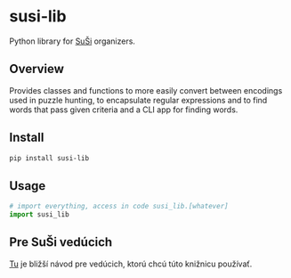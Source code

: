 # susi-lib

Python library for [SuŠi](https://susi.trojsten.sk) organizers.

## Overview

Provides classes and functions to more easily convert between
encodings used in puzzle hunting, to encapsulate regular expressions and to
find words that pass given criteria and a CLI app for finding words.

## Install

```bash
pip install susi-lib
```

## Usage

```python
# import everything, access in code susi_lib.[whatever]
import susi_lib
```

## Pre SuŠi vedúcich

[Tu](https://susi-lib.readthedocs.io/) je bližší návod pre vedúcich, ktorú chcú túto knižnicu používať.
